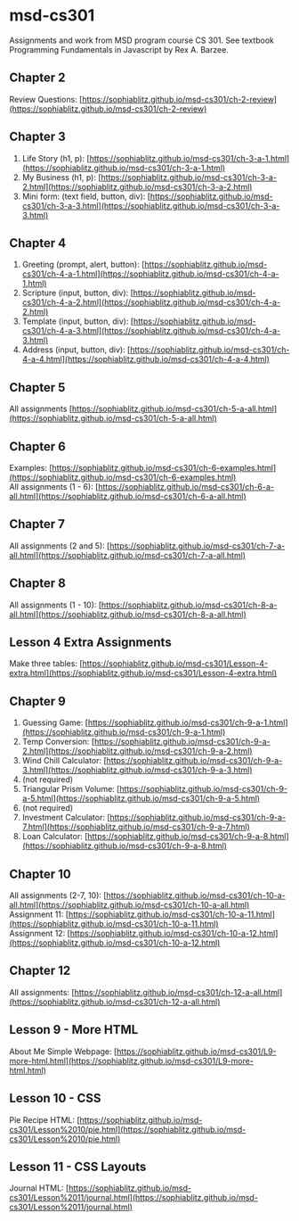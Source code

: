 # msd-cs301
Assignments and work from MSD program course CS 301. See textbook Programming Fundamentals in Javascript by Rex A. Barzee.

## Chapter 2
Review Questions: [https://sophiablitz.github.io/msd-cs301/ch-2-review](https://sophiablitz.github.io/msd-cs301/ch-2-review)

## Chapter 3
1. Life Story (h1, p): [https://sophiablitz.github.io/msd-cs301/ch-3-a-1.html](https://sophiablitz.github.io/msd-cs301/ch-3-a-1.html)
2. My Business (h1, p): [https://sophiablitz.github.io/msd-cs301/ch-3-a-2.html](https://sophiablitz.github.io/msd-cs301/ch-3-a-2.html)
3. Mini form: (text field, button, div): [https://sophiablitz.github.io/msd-cs301/ch-3-a-3.html](https://sophiablitz.github.io/msd-cs301/ch-3-a-3.html)

## Chapter 4
1. Greeting (prompt, alert, button): [https://sophiablitz.github.io/msd-cs301/ch-4-a-1.html](https://sophiablitz.github.io/msd-cs301/ch-4-a-1.html)
2. Scripture (input, button, div): [https://sophiablitz.github.io/msd-cs301/ch-4-a-2.html](https://sophiablitz.github.io/msd-cs301/ch-4-a-2.html)
3. Template (input, button, div): [https://sophiablitz.github.io/msd-cs301/ch-4-a-3.html](https://sophiablitz.github.io/msd-cs301/ch-4-a-3.html)
4. Address (input, button, div): [https://sophiablitz.github.io/msd-cs301/ch-4-a-4.html](https://sophiablitz.github.io/msd-cs301/ch-4-a-4.html)

## Chapter 5
All assignments [https://sophiablitz.github.io/msd-cs301/ch-5-a-all.html](https://sophiablitz.github.io/msd-cs301/ch-5-a-all.html)

## Chapter 6
Examples: [https://sophiablitz.github.io/msd-cs301/ch-6-examples.html](https://sophiablitz.github.io/msd-cs301/ch-6-examples.html)  
All assignments (1 - 6): [https://sophiablitz.github.io/msd-cs301/ch-6-a-all.html](https://sophiablitz.github.io/msd-cs301/ch-6-a-all.html)

## Chapter 7
All assignments (2 and 5): [https://sophiablitz.github.io/msd-cs301/ch-7-a-all.html](https://sophiablitz.github.io/msd-cs301/ch-7-a-all.html)

## Chapter 8
All assignments (1 - 10): [https://sophiablitz.github.io/msd-cs301/ch-8-a-all.html](https://sophiablitz.github.io/msd-cs301/ch-8-a-all.html)

## Lesson 4 Extra Assignments
Make three tables: [https://sophiablitz.github.io/msd-cs301/Lesson-4-extra.html](https://sophiablitz.github.io/msd-cs301/Lesson-4-extra.html)

## Chapter 9
1. Guessing Game: [https://sophiablitz.github.io/msd-cs301/ch-9-a-1.html](https://sophiablitz.github.io/msd-cs301/ch-9-a-1.html)  
2. Temp Conversion: [https://sophiablitz.github.io/msd-cs301/ch-9-a-2.html](https://sophiablitz.github.io/msd-cs301/ch-9-a-2.html)  
3. Wind Chill Calculator: [https://sophiablitz.github.io/msd-cs301/ch-9-a-3.html](https://sophiablitz.github.io/msd-cs301/ch-9-a-3.html)  
4. (not required)
5. Triangular Prism Volume: [https://sophiablitz.github.io/msd-cs301/ch-9-a-5.html](https://sophiablitz.github.io/msd-cs301/ch-9-a-5.html)  
6. (not required)
7. Investment Calculator: [https://sophiablitz.github.io/msd-cs301/ch-9-a-7.html](https://sophiablitz.github.io/msd-cs301/ch-9-a-7.html)
8. Loan Calculator: [https://sophiablitz.github.io/msd-cs301/ch-9-a-8.html](https://sophiablitz.github.io/msd-cs301/ch-9-a-8.html)

## Chapter 10
All assignments (2-7, 10): [https://sophiablitz.github.io/msd-cs301/ch-10-a-all.html](https://sophiablitz.github.io/msd-cs301/ch-10-a-all.html)  
Assignment 11: [https://sophiablitz.github.io/msd-cs301/ch-10-a-11.html](https://sophiablitz.github.io/msd-cs301/ch-10-a-11.html)  
Assignment 12: [https://sophiablitz.github.io/msd-cs301/ch-10-a-12.html](https://sophiablitz.github.io/msd-cs301/ch-10-a-12.html) 

## Chapter 12
All assignments: [https://sophiablitz.github.io/msd-cs301/ch-12-a-all.html](https://sophiablitz.github.io/msd-cs301/ch-12-a-all.html)  

## Lesson 9 - More HTML
About Me Simple Webpage: [https://sophiablitz.github.io/msd-cs301/L9-more-html.html](https://sophiablitz.github.io/msd-cs301/L9-more-html.html)  

## Lesson 10 - CSS
Pie Recipe HTML: [https://sophiablitz.github.io/msd-cs301/Lesson%2010/pie.html](https://sophiablitz.github.io/msd-cs301/Lesson%2010/pie.html)  


## Lesson 11 - CSS Layouts
Journal HTML: [https://sophiablitz.github.io/msd-cs301/Lesson%2011/journal.html](https://sophiablitz.github.io/msd-cs301/Lesson%2011/journal.html)  
